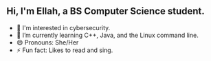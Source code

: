 <h2> Hi, I'm Ellah, a BS Computer Science student. </h2>

- 👀 I'm interested in cybersecurity.
- 🌱 I’m currently learning C++, Java, and the Linux command line.
- 😄 Pronouns: She/Her
- ⚡ Fun fact: Likes to read and sing.

<!--
**ellahmalonzo/ellahmalonzo** is a ✨ _special_ ✨ repository because its `README.md` (this file) appears on your GitHub profile.

Here are some ideas to get you started:

- 🔭 I’m currently working on ...
- 🌱 I’m currently learning ...
- 👯 I’m looking to collaborate on ...
- 🤔 I’m looking for help with ...
- 💬 Ask me about ...
- 📫 How to reach me: ...
- 😄 Pronouns: ...
- ⚡ Fun fact: ...
-->
